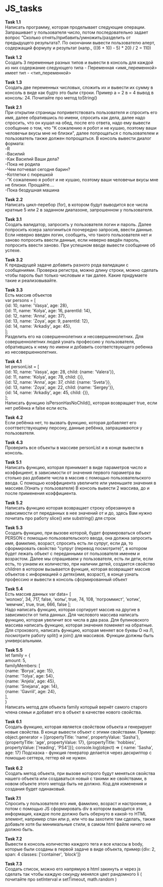 # JS_tasks

<strong>Task 1.1</strong><br>
Написать программу, которая проделывает следующие операции. Запрашивает у пользователя число, потом последовательно задает вопрос “Сколько отнять/прибавить/умножить/разделить от предыдущего результата?. По окончании вывести пользователю алерт, содержащий формулу и результат (напр., (((6 + 10) - 5) * 20) / 2 = 110)

<strong>Task 1.2</strong><br>
Создать 3 переменные разных типов и вывести в консоль для каждой из них содержание следующего типа - Переменная <имя_переменной> имеет тип - <тип_переменной>

<strong>Task 1.3</strong><br>
Создать две переменных числовых, сложить их и вывести их сумму в консоль в виде как будто это были строки. Пример а = 2 в = 4 вывод в консоль: 24.  Почитайте про метод toString()

<strong>Task 2.1</strong><br>
При открытии страницы поприветствовать пользователя и спросить его имя, далее обратившись по имени, спросить как дела, далее надо спросить, что он кушал на обед, после его ответа, надо ему вывести сообщение о том, что "К сожалению я робот и не кушаю, поэтому ваши человечьи вкусы мне не близки", далее попрощаться с пользователем и пользователь также должен попрощаться. В консоль вывести диалог формата:<br>
-R<br>
-Василий<br>
-Как Василий Ваши дела?<br>
-Пока не родила<br>
-Чем потчевал сегодня барин?<br>
-Котлетки с пюрешкой<br>
-"К сожалению я робот и не кушаю, поэтому ваши человечьи вкусы мне не близки. Прощайте....<br>
-Пока бездушная машина<br>

<strong>Task 2.2</strong><br>
Написать цикл-перебор (for), в котором будут выводится все числа кратные 5 или 2 в заданном диапазоне, запрошенном у пользователя.

<strong>Task 3.1</strong><br>
Создать валидатор, запросить у пользователя логин и пароль. Далее попросить юзера залогиниться поочередно запросив, ввести данные. Если неверно введен логин, сообщить, что такого пользователя нет и заново попросить ввести данные, если неверно введён пароль, попросить ввести заново. При успешном вводе вывести сообщение об успехе.

<strong>Task 3.2</strong><br>
К предыдущей задаче добавить разного рода валидации с сообщениями. Проверка регистра, можно длину строки, можно сделать чтобы пароль был только числовым и так далее. Какие придумаете такие и реализовывайте.

<strong>Task 3.3</strong><br>
Есть массив объектов<br>
var persons = [<br>
    {id: 10, name: 'Vasya', age: 28},<br>
    {id: 11, name: 'Kolya', age: 16, parentId: 14},<br>
    {id: 12, name: 'Anna', age: 37},<br>
    {id: 13, name: 'Zoya', age: 9, parentId: 12},<br>
    {id: 14, name: 'Arkadiy', age: 45},<br>
];<br>
Разделить его на совершеннолетних и несовершеннолетних. Для совершеннолетних людей узнать профессию у пользователя, обратившись к нему по имени и добавить соответствующего ребенка из несовершеннолетних.

<strong>Task 4.1</strong><br>
let personList = [<br>
    {id: 10, name: 'Vasya', age: 28, child: {name: 'Valera'}},<br>
    {id: 11, name: 'Kolya', age: 78, child: {}},<br>
    {id: 12, name: 'Anna', age: 37, child: {name: 'Sveta'}},<br>
    {id: 13, name: 'Zoya', age: 22, child: {name: 'Sergey'}},<br>
    {id: 14, name: 'Arkadiy', age: 45, child: {}},<br>
];<br>
Написать функцию isPersonHasNoChild(), которая возвращает true, если нет ребёнка и false если есть.

<strong>Task 4.2</strong><br>
Если ребёнка нет, то вызвать функцию, которая добавляет его сооттветствующему персону, данные ребёнка, запрашиваются у пользователя.

<strong>Task 4.3</strong><br>
Проверить все объекты в массиве personList и в конце вывести в консоль.

<strong>Task 5.1</strong><br>
Написать функцию, которая принимает в виде параметров число и коэффициент, в зависимости от значения первого параметра вы столько раз добавите числа в массив с помощью пользовательского ввода. С помощью коэффициента увеличите или уменьшите значения в массиве.(Узнать у пользователя) В консоль вывести 2 массива, до и после применения коэффициента.

<strong>Task 5.2</strong><br>
Написать функцию которая возвращает строку обрезанную в зависимости от 
переданных в нее значений от и до, здесь Вам нужно почитать про работу slice() или substring() для строк

<strong>Task 5.3</strong><br>
Создать функцию, при вызове которой, будет формироваться объект PERSON с помощью пользовательского ввода, она должна запросить имя, фамилию, возраст, спросить есть ли супруг, если да, то сформировать свойство "супруг (перевод посмотрите)", в котором будет лежать объект с переданными от пользователя именем и возрастом. Далее мы спрашиваем у пользователя, есть ли дети, если есть, то узнаем их количество, при наличии детей, создается свойство children в котором вызывается функция, которая возвращает массив объектов с информацией о детях(имя, возраст), в конце узнать профессию и вывести в консоль сформированный объект

<strong>Task 5.4</strong><br>
Есть массив данных var data= [<br>
    'молоко', 
    34, 
    717, 
    false, 
    'копы', 
    true, 
    74, 
    108, 
    'погроммист', 
    'котик', 
    'мемчик', 
    true, 
    true, 
    666, 
    false 
];<br>
Надо написать функцию, которая сортирует массив на другие в зависимости от типа данных. Для числового массива написать функцию, которая  увеличит все числа в два раза. Для булиновского массива написать функцию, которая значения поменяет на обратные. Для строкового, написать функцию, которая меняет все буквы О на Л, посмотрите работу split() и join() для массивов. Функции должны быть универсальными.

<strong>Task 5.5</strong><br>
let family = {<br>
    amount: 5,<br>
    familyMembers: [<br>
        {name: 'Borya', age: 15},<br>
        {name: 'Tolya', age: 54},<br>
        {name: 'Anjela', age: 45},<br>
        {name: 'Snejana', age: 14},<br>
        {name: 'Gavriil', age: 24},<br>
],<br>
}<br>
Написать метод для объекта family который вернёт самого старого члена семьи и добавит его в объект в качестве нового свойства.

<strong>Task 6.1</strong><br>
Создать функцию, которая является свойством объекта и генерирует новые свойства. В конце вывести объект с этими свойствами. Пример:
object.generator = [{propertyTitle: 'name', propertyValue: 'Sasha'}, {propertyTitle: 'age', propertyValue: 17}, {propertyTitle: 'hobbies', propertyValue: ['reading', 'PS4']}]; console.log(object) => { name: 'Sasha', age: 17} Подсказка - функция генератор делается через дескриптор с помощью сеттера, геттер ей не нужен.<br>
<br>
<strong>Task 6.2</strong><br>
Создать метод объекта, при вызове которого будут меняться свойства нашего объекта или создаваться новый с такими же свойствами, в новом объекте этого метода быть не должно. Код для изменения и создания будет одинаковый.
<br>

<strong>Task 7.1</strong><br>
Спросить у пользователя его имя, фамилию, возраст и настроение, а потом с помощью JS сформировать div в котором выводится эта информация, каждое поле должно быть обернуто в какой-то HTML элемент, например спан или р, или что вы захотите там сделать, также добавьте хотя бы минимальные стили, в самом html файле ничего не должно быть.
<br>

<strong>Task 7.2</strong><br>
Вывести в консоль количество каждого тега и все классы в body, которые были созданы в первой задаче в виде объекта, пример:{div: 2, span: 4 classes: ['container', 'block']} 
<br>

<strong>Task 7.3</strong><br>
Создать список, можно его напрямую в html закинуть и через js сделать так чтобы каждую секунду менялся цвет рандомного li ( почитайте про setInterval и setTimeout, math.random )

